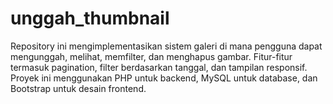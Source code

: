 # unggah_thumbnail
Repository ini mengimplementasikan sistem galeri di mana pengguna dapat mengunggah, melihat, memfilter, dan menghapus gambar. Fitur-fitur termasuk pagination, filter berdasarkan tanggal, dan tampilan responsif. Proyek ini menggunakan PHP untuk backend, MySQL untuk database, dan Bootstrap untuk desain frontend.
